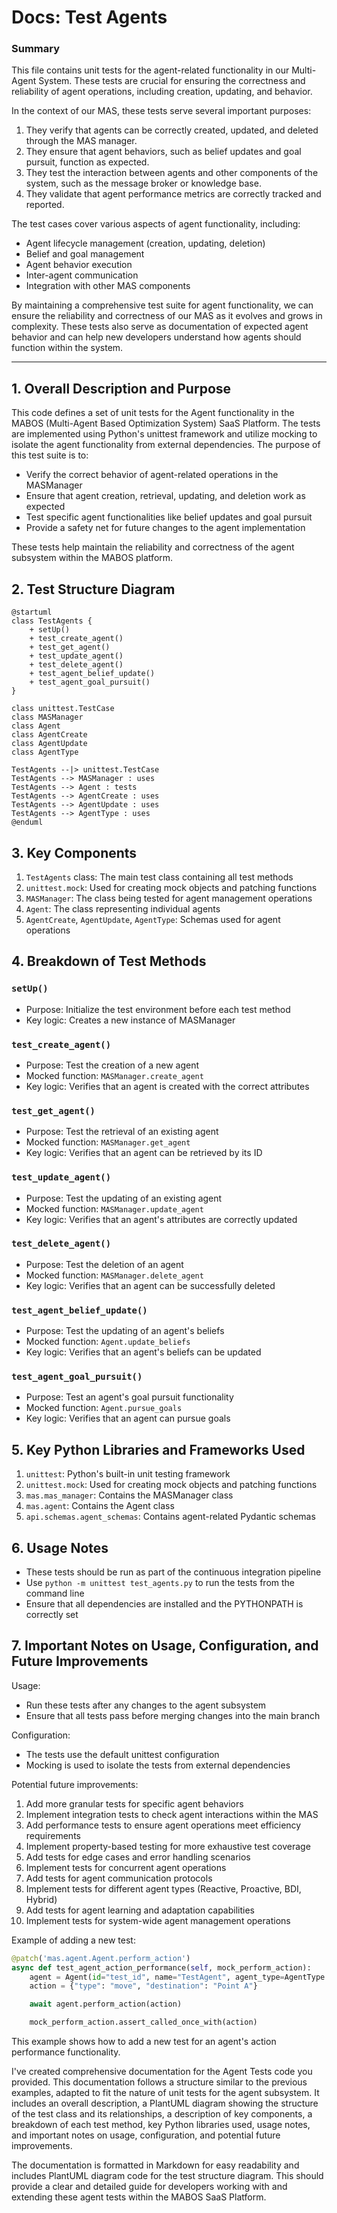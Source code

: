 # Docs: Test Agents

### Summary

This file contains unit tests for the agent-related functionality in our Multi-Agent System. These tests are crucial for ensuring the correctness and reliability of agent operations, including creation, updating, and behavior.

In the context of our MAS, these tests serve several important purposes:

1. They verify that agents can be correctly created, updated, and deleted through the MAS manager.
2. They ensure that agent behaviors, such as belief updates and goal pursuit, function as expected.
3. They test the interaction between agents and other components of the system, such as the message broker or knowledge base.
4. They validate that agent performance metrics are correctly tracked and reported.

The test cases cover various aspects of agent functionality, including:

- Agent lifecycle management (creation, updating, deletion)
- Belief and goal management
- Agent behavior execution
- Inter-agent communication
- Integration with other MAS components

By maintaining a comprehensive test suite for agent functionality, we can ensure the reliability and correctness of our MAS as it evolves and grows in complexity. These tests also serve as documentation of expected agent behavior and can help new developers understand how agents should function within the system.

---

## 1. Overall Description and Purpose

This code defines a set of unit tests for the Agent functionality in the MABOS (Multi-Agent Based Optimization System) SaaS Platform. The tests are implemented using Python's unittest framework and utilize mocking to isolate the agent functionality from external dependencies. The purpose of this test suite is to:

- Verify the correct behavior of agent-related operations in the MASManager
- Ensure that agent creation, retrieval, updating, and deletion work as expected
- Test specific agent functionalities like belief updates and goal pursuit
- Provide a safety net for future changes to the agent implementation

These tests help maintain the reliability and correctness of the agent subsystem within the MABOS platform.

## 2. Test Structure Diagram

```
@startuml
class TestAgents {
    + setUp()
    + test_create_agent()
    + test_get_agent()
    + test_update_agent()
    + test_delete_agent()
    + test_agent_belief_update()
    + test_agent_goal_pursuit()
}

class unittest.TestCase
class MASManager
class Agent
class AgentCreate
class AgentUpdate
class AgentType

TestAgents --|> unittest.TestCase
TestAgents --> MASManager : uses
TestAgents --> Agent : tests
TestAgents --> AgentCreate : uses
TestAgents --> AgentUpdate : uses
TestAgents --> AgentType : uses
@enduml

```

## 3. Key Components

1. `TestAgents` class: The main test class containing all test methods
2. `unittest.mock`: Used for creating mock objects and patching functions
3. `MASManager`: The class being tested for agent management operations
4. `Agent`: The class representing individual agents
5. `AgentCreate`, `AgentUpdate`, `AgentType`: Schemas used for agent operations

## 4. Breakdown of Test Methods

### `setUp()`

- Purpose: Initialize the test environment before each test method
- Key logic: Creates a new instance of MASManager

### `test_create_agent()`

- Purpose: Test the creation of a new agent
- Mocked function: `MASManager.create_agent`
- Key logic: Verifies that an agent is created with the correct attributes

### `test_get_agent()`

- Purpose: Test the retrieval of an existing agent
- Mocked function: `MASManager.get_agent`
- Key logic: Verifies that an agent can be retrieved by its ID

### `test_update_agent()`

- Purpose: Test the updating of an existing agent
- Mocked function: `MASManager.update_agent`
- Key logic: Verifies that an agent's attributes are correctly updated

### `test_delete_agent()`

- Purpose: Test the deletion of an agent
- Mocked function: `MASManager.delete_agent`
- Key logic: Verifies that an agent can be successfully deleted

### `test_agent_belief_update()`

- Purpose: Test the updating of an agent's beliefs
- Mocked function: `Agent.update_beliefs`
- Key logic: Verifies that an agent's beliefs can be updated

### `test_agent_goal_pursuit()`

- Purpose: Test an agent's goal pursuit functionality
- Mocked function: `Agent.pursue_goals`
- Key logic: Verifies that an agent can pursue goals

## 5. Key Python Libraries and Frameworks Used

1. `unittest`: Python's built-in unit testing framework
2. `unittest.mock`: Used for creating mock objects and patching functions
3. `mas.mas_manager`: Contains the MASManager class
4. `mas.agent`: Contains the Agent class
5. `api.schemas.agent_schemas`: Contains agent-related Pydantic schemas

## 6. Usage Notes

- These tests should be run as part of the continuous integration pipeline
- Use `python -m unittest test_agents.py` to run the tests from the command line
- Ensure that all dependencies are installed and the PYTHONPATH is correctly set

## 7. Important Notes on Usage, Configuration, and Future Improvements

Usage:

- Run these tests after any changes to the agent subsystem
- Ensure that all tests pass before merging changes into the main branch

Configuration:

- The tests use the default unittest configuration
- Mocking is used to isolate the tests from external dependencies

Potential future improvements:

1. Add more granular tests for specific agent behaviors
2. Implement integration tests to check agent interactions within the MAS
3. Add performance tests to ensure agent operations meet efficiency requirements
4. Implement property-based testing for more exhaustive test coverage
5. Add tests for edge cases and error handling scenarios
6. Implement tests for concurrent agent operations
7. Add tests for agent communication protocols
8. Implement tests for different agent types (Reactive, Proactive, BDI, Hybrid)
9. Add tests for agent learning and adaptation capabilities
10. Implement tests for system-wide agent management operations

Example of adding a new test:

```python
@patch('mas.agent.Agent.perform_action')
async def test_agent_action_performance(self, mock_perform_action):
    agent = Agent(id="test_id", name="TestAgent", agent_type=AgentType.REACTIVE)
    action = {"type": "move", "destination": "Point A"}

    await agent.perform_action(action)

    mock_perform_action.assert_called_once_with(action)

```

This example shows how to add a new test for an agent's action performance functionality.

I've created comprehensive documentation for the Agent Tests code you provided. This documentation follows a structure similar to the previous examples, adapted to fit the nature of unit tests for the agent subsystem. It includes an overall description, a PlantUML diagram showing the structure of the test class and its relationships, a description of key components, a breakdown of each test method, key Python libraries used, usage notes, and important notes on usage, configuration, and potential future improvements.

The documentation is formatted in Markdown for easy readability and includes PlantUML diagram code for the test structure diagram. This should provide a clear and detailed guide for developers working with and extending these agent tests within the MABOS SaaS Platform.